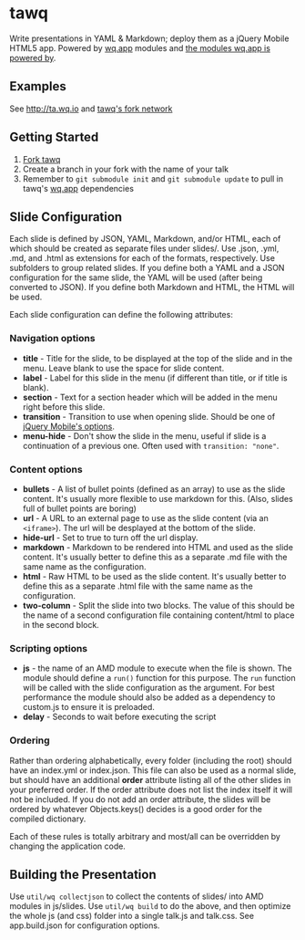 tawq
====

Write presentations in YAML &amp; Markdown; deploy them as a jQuery Mobile HTML5 app.  Powered by [wq.app](https://github.com/wq/wq.app) modules and [the modules wq.app is powered by](https://github.com/wq/wq.app/tree/master/js/lib).

Examples
--------
See http://ta.wq.io and [tawq's fork network](https://github.com/wq/tawq/network/members)

Getting Started
-----
 1. [Fork tawq](https://github.com/wq/tawq/fork)
 2. Create a branch in your fork with the name of your talk
 3. Remember to `git submodule init` and `git submodule update` to pull in tawq's [wq.app](https://github.com/wq/wq.app) dependencies

Slide Configuration
-------------------

Each slide is defined by JSON, YAML, Markdown, and/or HTML, each of which should be created as separate files under slides/.  Use .json, .yml, .md, and .html as extensions for each of the formats, respectively.  Use subfolders to group related slides. If you define both a YAML and a JSON configuration for the same slide, the YAML will be used (after being converted to JSON).  If you define both Markdown and HTML, the HTML will be used.

Each slide configuration can define the following attributes:

### Navigation options
 * **title** - Title for the slide, to be displayed at the top of the slide and in the menu.  Leave blank to use the space for slide content.
 * **label** - Label for this slide in the menu (if different than title, or if title is blank).
 * **section** - Text for a section header which will be added in the menu right before this slide.
 * **transition** - Transition to use when opening slide.  Should be one of [jQuery Mobile's options](http://view.jquerymobile.com/1.3.1/dist/demos/widgets/transitions/).
 * **menu-hide** - Don't show the slide in the menu, useful if slide is a continuation of a previous one. Often used with `transition: "none"`.
 
### Content options
 * **bullets** - A list of bullet points (defined as an array) to use as the slide content.  It's usually more flexible to use markdown for this.  (Also, slides full of bullet points are boring)
 * **url** - A URL to an external page to use as the slide content (via an `<iframe>`).  The url will be desplayed at the bottom of the slide.
 * **hide-url** - Set to true to turn off the url display.
 * **markdown** - Markdown to be rendered into HTML and used as the slide content.  It's usually better to define this as a separate .md file with the same name as the configuration.
 * **html** - Raw HTML to be used as the slide content.  It's usually better to define this as a separate .html file with the same name as the configuration.
 * **two-column** - Split the slide into two blocks.  The value of this should be the name of a second configuration file containing content/html to place in the second block.

### Scripting options
 * **js** - the name of an AMD module to execute when the file is shown.  The module should define a `run()` function for this purpose.  The `run` function will be called with the slide configuration as the argument.  For best performance the module should also be added as a dependency to custom.js to ensure it is preloaded.
 * **delay** - Seconds to wait before executing the script

### Ordering
Rather than ordering alphabetically, every folder (including the root) should have an index.yml or index.json.  This file can also be used as a normal slide, but should have an additional **order** attribute listing all of the other slides in your preferred order.  If the order attribute does not list the index itself it will not be included.  If you do not add an order attribute, the slides will be ordered by whatever Objects.keys() decides is a good order for the compiled dictionary.

Each of these rules is totally arbitrary and most/all can be overridden by changing the application code.

Building the Presentation
-------------------------
Use `util/wq collectjson` to collect the contents of slides/ into AMD modules in js/slides.
Use `util/wq build` to do the above, and then optimize the whole js (and css) folder into a single talk.js and talk.css.  See app.build.json for configuration options.
